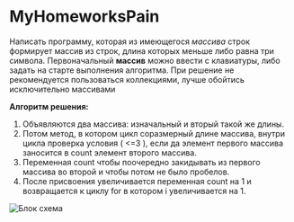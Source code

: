 # MyHomeworksPain
Написать программу, которая из имеющегося _массива_ строк формирует массив из строк, длина которых меньше либо равна три символа. Первоначальный **массив** можно ввести с клавиатуры, либо задать на старте выполнения алгоритма. При решение не рекомендуется пользоваться коллекциями, лучше обойтись исключительно массивами

**Алгоритм решения:**

1. Объявляются два массива: изначальный и вторый такой же длины.
2. Потом метод, в котором цикл соразмерный длине массива, внутри цикла проверка условия ( <=3 ), если да элемент первого массива заносится в count элемент второго массива.
3. Переменная count чтобы поочередно закидывать из первого массива во второй и чтобы потом не было пробелов. 
4. После присвоения увеличивается переменная count на 1 и возвращается к циклу for в котором i увеличивается на 1.


![Блок схема](https://user-images.githubusercontent.com/109892022/191411198-d8fe03d9-cff1-43c5-bbb5-3e53f3a33a33.png)
